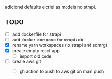 adicionei defaults e criei as models no strapi.

## TODO
- [ ] add dockerfile for strapi
- [ ] add docker-compose for strapi+db
- [x] rename yarn workspaces (to strapi and sdmrg)
- [x] create empty react app
	- [ ] import old code
- [ ] create aws git
	- [ ] gh action to push to aws git on main push

